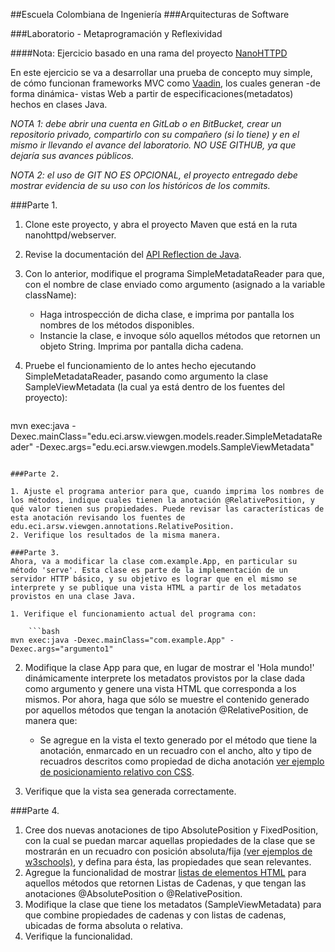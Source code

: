 ##Escuela Colombiana de Ingeniería
###Arquitecturas de Software

###Laboratorio - Metaprogramación y Reflexividad

####Nota: Ejercicio basado en una rama del proyecto [NanoHTTPD](https://github.com/NanoHttpd/nanohttpd)

En este ejercicio se va a desarrollar una prueba de concepto muy simple, de cómo funcionan frameworks MVC como [Vaadin](https://vaadin.com/home), los cuales generan -de forma dinámica- vistas Web a partir de especificaciones(metadatos) hechos en clases Java.

_NOTA 1: debe abrir una cuenta en GitLab o en BitBucket, crear un repositorio privado, compartirlo con su compañero (si lo tiene) y en el mismo ir llevando el avance del laboratorio. NO USE GITHUB, ya que dejaría sus avances públicos._

_NOTA 2: el uso de GIT NO ES OPCIONAL, el proyecto entregado debe mostrar evidencia de su uso con los históricos de los commits._



###Parte 1.


1. Clone este proyecto, y abra el proyecto Maven que está en la ruta nanohttpd/webserver.
2. Revise la documentación del [API Reflection de Java](https://docs.oracle.com/javase/tutorial/reflect/class/index.html).
3. Con lo anterior, modifique el programa SimpleMetadataReader para que, con el nombre de clase enviado como argumento (asignado a la variable className):
	* Haga introspección de dicha clase, e imprima por pantalla los nombres de los métodos disponibles.
	* Instancie la clase, e invoque sólo aquellos métodos que retornen un objeto String. Imprima por pantalla dicha cadena.
4. Pruebe el funcionamiento de lo antes hecho ejecutando SimpleMetadataReader, pasando como argumento la clase SampleViewMetadata (la cual ya está dentro de los fuentes del proyecto):

	```bash
mvn exec:java -Dexec.mainClass="edu.eci.arsw.viewgen.models.reader.SimpleMetadataReader" -Dexec.args="edu.eci.arsw.viewgen.models.SampleViewMetadata"
```

###Parte 2.

1. Ajuste el programa anterior para que, cuando imprima los nombres de los métodos, indique cuales tienen la anotación @RelativePosition, y qué valor tienen sus propiedades. Puede revisar las características de esta anotación revisando los fuentes de edu.eci.arsw.viewgen.annotations.RelativePosition.
2. Verifique los resultados de la misma manera.

###Parte 3.
Ahora, va a modificar la clase com.example.App, en particular su método 'serve'. Esta clase es parte de la implementación de un servidor HTTP básico, y su objetivo es lograr que en el mismo se interprete y se publique una vista HTML a partir de los metadatos provistos en una clase Java.

1. Verifique el funcionamiento actual del programa con:

	```bash
mvn exec:java -Dexec.mainClass="com.example.App" -Dexec.args="argumento1"
```
2. Modifique la clase App para que, en lugar de mostrar el 'Hola mundo!' dinámicamente interprete los metadatos provistos por la clase dada como argumento y genere una vista HTML que corresponda a los mismos. Por ahora, haga que sólo se muestre el contenido generado por aquellos métodos que tengan la anotación @RelativePosition, de manera que:
	* Se agregue en la vista el texto generado por el método que tiene la anotación, enmarcado en un recuadro con el ancho, alto y tipo de recuadros descritos como propiedad de dicha anotación [ver ejemplo de posicionamiento relativo con CSS](http://www.w3schools.com/css/tryit.asp?filename=trycss_position_absolute).

3. Verifique que la vista sea generada correctamente.

###Parte 4.

1. Cree dos nuevas anotaciones de tipo AbsolutePosition y FixedPosition, con la cual se puedan marcar aquellas propiedades de la clase que se mostrarán en un recuadro con posición absoluta/fija [(ver ejemplos de w3schools)](http://www.w3schools.com/css/css_positioning.asp), y defina para ésta, las propiedades que sean relevantes.
2. Agregue la funcionalidad de mostrar [listas de elementos HTML](http://www.w3schools.com/html/html_lists.asp) para aquellos métodos que retornen Listas de Cadenas, y que tengan las anotaciones @AbsolutePosition o @RelativePosition.
3. Modifique la clase que tiene los metadatos (SampleViewMetadata) para que combine propiedades de cadenas y con listas de cadenas, ubicadas de forma absoluta o relativa.
4. Verifique la funcionalidad.

